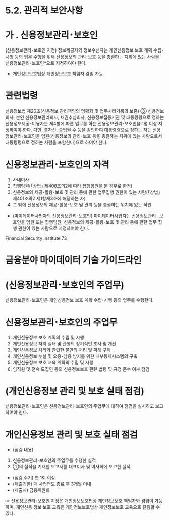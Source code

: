 # 5.2. 관리적 보안사항

# 가 . 신용정보관리･보호인

(신용정보관리･보호인 지정) 정보제공자와 정보수신자는 개인신용정보 보호 계획
수립･시행 등의 업무 수행을 위해 신용정보의 관리･보호 등을 총괄하는 지위에 있는
사람을 신용정보관리･보호인*으로 지정하여야 한다.

* 개인정보보호법상 개인정보보호 책임자 겸임 가능

# 관련법령

신용정보법 제20조(신용정보 관리책임의 명확화 및 업무처리기록의 보존) ③ 신용정보회사, 본인
신용정보관리회사, 채권추심회사, 신용정보집중기관 및 대통령령으로 정하는 신용정보제공･이용자는
제4항에 따른 업무를 하는 신용정보관리･보호인을 1명 이상 지정하여야 한다. 다만, 총자산, 종업원
수 등을 감안하여 대통령령으로 정하는 자는 신용정보관리･보호인을 임원(신용정보의 관리･보호 등을
총괄하는 지위에 있는 사람으로서 대통령령으로 정하는 사람을 포함한다)으로 하여야 한다.

# 신용정보관리･보호인의 자격

1. 사내이사
2. 집행임원(｢상법｣ 제408조의2에 따라 집행임원을 둔 경우로 한정)
3. 신용정보의 제공･활용･보호 및 관리 등에 관한 업무집행 권한이 있는 사람(｢상법｣ 제401조의2
제1항제3호에 해당하는 자)
4. 그 밖에 신용정보의 제공･활용･보호 및 관리 등을 총괄하는 위치에 있는 직원

- (마이데이터사업자의 신용정보관리･보호인) 마이데이터사업자는 신용정보관리･
보호인을 임원 또는 집행임원, 신용정보의 제공･활용･보호 및 관리 등에 관한 업무
집행 권한이 있는 사람으로 지정하여야 한다.

Financial Security Institute 73

# 금융분야 마이데이터 기술 가이드라인

# (신용정보관리･보호인의 주업무)

신용정보관리･보호인은 개인신용정보 보호 계획 수립･시행 등의 업무를 수행한다.

# 신용정보관리･보호인의 주업무

1. 개인신용정보 보호 계획의 수립 및 시행
2. 개인신용정보 처리 실태 및 관행의 정기적인 조사 및 개선
3. 개인신용정보 처리와 관련한 불만의 처리 및 피해 구제
4. 개인신용정보 누설 및 오용･남용 방지를 위한 내부통제시스템의 구축
5. 개인신용정보 보호 교육 계획의 수립 및 시행
6. 임직원 및 전속 모집인 등의 신용정보보호 관련 법령 및 규정 준수 여부 점검

# (개인신용정보 관리 및 보호 실태 점검)

신용정보관리･보호인은 신용정보관리･보호인의 주업무에 대하여 점검을 실시하고 보고하여야 한다.

# 개인신용정보 관리 및 보호 실태 점검

- (점검 내용)
1. 신용정보관리･보호인의 주업무를 수행한 실적
2. ①의 실적을 기재한 보고서를 대표이사 및 이사회에 보고한 실적
- (점검 주기) 연 1회 이상
- (제출기한) 매 사업연도 종료 후 3개월 이내
- (제출처) 금융위원회

☞ 신용정보관리･보호인 지정은 개인정보보호법상 개인정보보호 책임자와 겸임이 가능하며, 개인신용 정보 보호 교육은 개인정보보호법상 개인정보보호 교육으로 갈음할 수 있다.
